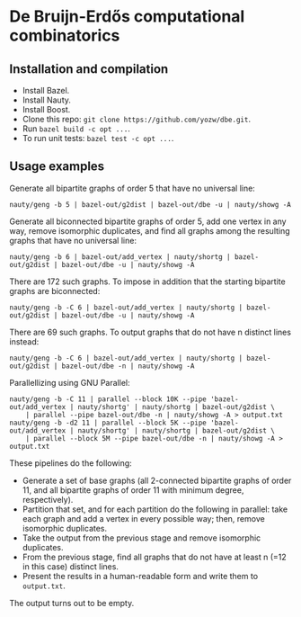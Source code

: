 # De Bruijn-Erdős computational combinatorics

## Installation and compilation

* Install Bazel.
* Install Nauty.
* Install Boost.
* Clone this repo: `git clone https://github.com/yozw/dbe.git`.
* Run `bazel build -c opt ...`.
* To run unit tests: `bazel test -c opt ...`.

## Usage examples

Generate all bipartite graphs of order 5 that have no universal line:

```
nauty/geng -b 5 | bazel-out/g2dist | bazel-out/dbe -u | nauty/showg -A
```

Generate all biconnected bipartite graphs of order 5, add one vertex in any way, remove
isomorphic duplicates, and find all graphs among the resulting graphs that have no
universal line:

```
nauty/geng -b 6 | bazel-out/add_vertex | nauty/shortg | bazel-out/g2dist | bazel-out/dbe -u | nauty/showg -A
```

There are 172 such graphs.
To impose in addition that the starting bipartite graphs are biconnected:

```
nauty/geng -b -C 6 | bazel-out/add_vertex | nauty/shortg | bazel-out/g2dist | bazel-out/dbe -u | nauty/showg -A
```

There are 69 such graphs. To output graphs that do not have n distinct lines
instead:

```
nauty/geng -b -C 6 | bazel-out/add_vertex | nauty/shortg | bazel-out/g2dist | bazel-out/dbe -n | nauty/showg -A
```

Parallellizing using GNU Parallel:

```
nauty/geng -b -C 11 | parallel --block 10K --pipe 'bazel-out/add_vertex | nauty/shortg' | nauty/shortg | bazel-out/g2dist \
    | parallel --pipe bazel-out/dbe -n | nauty/showg -A > output.txt
nauty/geng -b -d2 11 | parallel --block 5K --pipe 'bazel-out/add_vertex | nauty/shortg' | nauty/shortg | bazel-out/g2dist \
    | parallel --block 5M --pipe bazel-out/dbe -n | nauty/showg -A > output.txt
```

These pipelines do the following:

* Generate a set of base graphs (all 2-connected bipartite graphs of order 11, and all bipartite graphs of order 11 with minimum degree, respectively).
* Partition that set, and for each partition do the following in parallel: take each graph and add a vertex in every possible way; then, remove isomorphic duplicates.
* Take the output from the previous stage and remove isomorphic duplicates.
* From the previous stage, find all graphs that do not have at least n (=12 in this case) distinct lines.
* Present the results in a human-readable form and write them to `output.txt`.

The output turns out to be empty.
